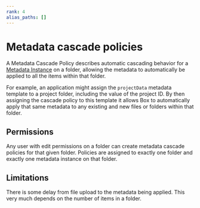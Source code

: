 ```yaml
---
rank: 4
alias_paths: []
---
```


# Metadata cascade policies

A Metadata Cascade Policy describes automatic cascading behavior for a
[Metadata Instance][instance] on a folder, allowing the metadata to
automatically be applied to all the items within that folder.

For example, an application might assign the `projectData` metadata template to
a project folder, including the value of the project ID. By then assigning the
cascade policy to this template it allows Box to automatically apply that same
metadata to any existing and new files or folders within that folder.

## Permissions

Any user with edit permissions on a folder can create metadata cascade policies
for that given folder. Policies are assigned to exactly one folder and exactly
one metadata instance on that folder.

## Limitations

There is some delay from file upload to the metadata being applied. This very
much depends on the number of items in a folder.

[instance]: g://metadata/instances
